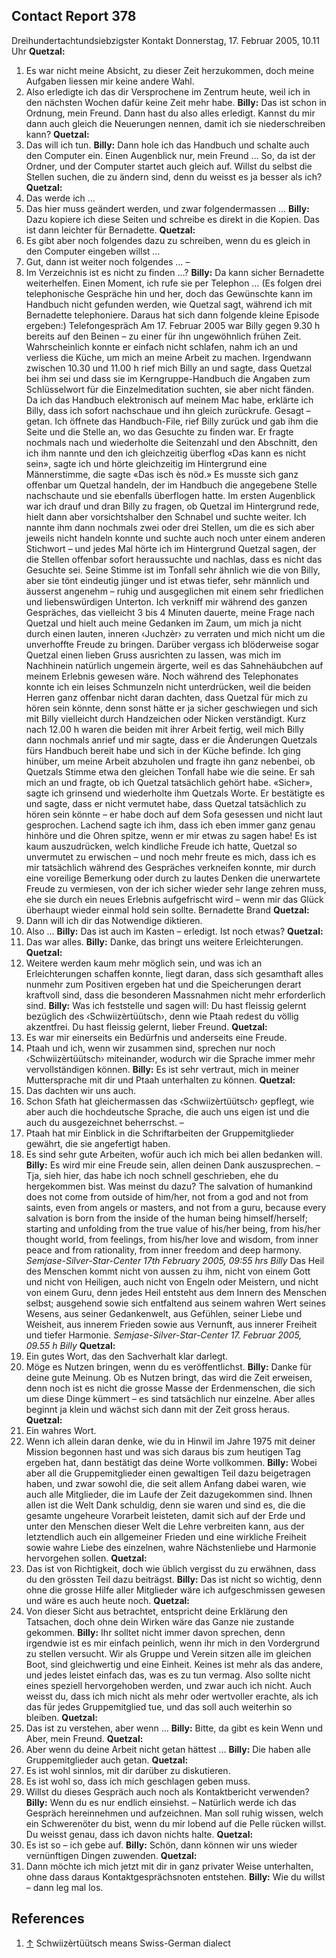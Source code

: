 ## Contact Report 378
Dreihundertachtundsiebzigster Kontakt
Donnerstag, 17. Februar 2005, 10.11 Uhr
**Quetzal:**
1. Es war nicht meine Absicht, zu dieser Zeit herzukommen, doch meine Aufgaben liessen mir keine andere Wahl.
2. Also erledigte ich das dir Versprochene im Zentrum heute, weil ich in den nächsten Wochen dafür keine Zeit mehr habe.
**Billy:**
Das ist schon in Ordnung, mein Freund. Dann hast du also alles erledigt. Kannst du mir dann auch gleich die Neuerungen nennen, damit ich sie niederschreiben kann?
**Quetzal:**
3. Das will ich tun.
**Billy:**
Dann hole ich das Handbuch und schalte auch den Computer ein. Einen Augenblick nur, mein Freund … So, da ist der Ordner, und der Computer startet auch gleich auf. Willst du selbst die Stellen suchen, die zu ändern sind, denn du weisst es ja besser als ich?
**Quetzal:**
4. Das werde ich …
5. Das hier muss geändert werden, und zwar folgendermassen …
**Billy:**
Dazu kopiere ich diese Seiten und schreibe es direkt in die Kopien. Das ist dann leichter für Bernadette.
**Quetzal:**
6. Es gibt aber noch folgendes dazu zu schreiben, wenn du es gleich in den Computer eingeben willst …
7. Gut, dann ist weiter noch folgendes … –
8. Im Verzeichnis ist es nicht zu finden …?
**Billy:**
Da kann sicher Bernadette weiterhelfen. Einen Moment, ich rufe sie per Telephon …
(Es folgen drei telephonische Gespräche hin und her, doch das Gewünschte kann im Handbuch nicht gefunden werden, wie Quetzal sagt, während ich mit Bernadette telephoniere. Daraus hat sich dann folgende kleine Episode ergeben:)
Telefongespräch
Am 17. Februar 2005 war Billy gegen 9.30 h bereits auf den Beinen – zu einer für ihn ungewöhnlich frühen Zeit. Wahrscheinlich konnte er einfach nicht schlafen, nahm ich an und verliess die Küche, um mich an meine Arbeit zu machen.
Irgendwann zwischen 10.30 und 11.00 h rief mich Billy an und sagte, dass Quetzal bei ihm sei und dass sie im Kerngruppe-Handbuch die Angaben zum Schlüsselwort für die Einzelmeditation suchten, sie aber nicht fänden. Da ich das Handbuch elektronisch auf meinem Mac habe, erklärte ich Billy, dass ich sofort nachschaue und ihn gleich zurückrufe. Gesagt – getan. Ich öffnete das Handbuch-File, rief Billy zurück und gab ihm die Seite und die Stelle an, wo das Gesuchte zu finden war. Er fragte nochmals nach und wiederholte die Seitenzahl und den Abschnitt, den ich ihm nannte und den ich gleichzeitig überflog «Das kann es nicht sein», sagte ich und hörte gleichzeitig im Hintergrund eine Männerstimme, die sagte «Das isch ès nöd.» Es musste sich ganz offenbar um Quetzal handeln, der im Handbuch die angegebene Stelle nachschaute und sie ebenfalls überflogen hatte. Im ersten Augenblick war ich drauf und dran Billy zu fragen, ob Quetzal im Hintergrund rede, hielt dann aber vorsichtshalber den Schnabel und suchte weiter. Ich nannte ihm dann nochmals zwei oder drei Stellen, um die es sich aber jeweils nicht handeln konnte und suchte auch noch unter einem anderen Stichwort – und jedes Mal hörte ich im Hintergrund Quetzal sagen, der die Stellen offenbar sofort heraussuchte und nachlas, dass es nicht das Gesuchte sei. Seine Stimme ist im Tonfall sehr ähnlich wie die von Billy, aber sie tönt eindeutig jünger und ist etwas tiefer, sehr männlich und äusserst angenehm – ruhig und ausgeglichen mit einem sehr friedlichen und liebenswürdigen Unterton. Ich verkniff mir während des ganzen Gespräches, das vielleicht 3 bis 4 Minuten dauerte, meine Frage nach Quetzal und hielt auch meine Gedanken im Zaum, um mich ja nicht durch einen lauten, inneren ‹Juchzèr› zu verraten und mich nicht um die unverhoffte Freude zu bringen. Darüber vergass ich blöderweise sogar Quetzal einen lieben Gruss ausrichten zu lassen, was mich im Nachhinein natürlich ungemein ärgerte, weil es das Sahnehäubchen auf meinem Erlebnis gewesen wäre. Noch während des Telephonates konnte ich ein leises Schmunzeln nicht unterdrücken, weil die beiden Herren ganz offenbar nicht daran dachten, dass Quetzal für mich zu hören sein könnte, denn sonst hätte er ja sicher geschwiegen und sich mit Billy vielleicht durch Handzeichen oder Nicken verständigt.
Kurz nach 12.00 h waren die beiden mit ihrer Arbeit fertig, weil mich Billy dann nochmals anrief und mir sagte, dass er die Änderungen Quetzals fürs Handbuch bereit habe und sich in der Küche befinde. Ich ging hinüber, um meine Arbeit abzuholen und fragte ihn ganz nebenbei, ob Quetzals Stimme etwa den gleichen Tonfall habe wie die seine. Er sah mich an und fragte, ob ich Quetzal tatsächlich gehört habe. «Sicher», sagte ich grinsend und wiederholte ihm Quetzals Worte. Er bestätigte es und sagte, dass er nicht vermutet habe, dass Quetzal tatsächlich zu hören sein könnte – er habe doch auf dem Sofa gesessen und nicht laut gesprochen. Lachend sagte ich ihm, dass ich eben immer ganz genau hinhöre und die Ohren spitze, wenn er mir etwas zu sagen habe!
Es ist kaum auszudrücken, welch kindliche Freude ich hatte, Quetzal so unvermutet zu erwischen – und noch mehr freute es mich, dass ich es mir tatsächlich während des Gespräches verkneifen konnte, mir durch eine voreilige Bemerkung oder durch zu lautes Denken die unerwartete Freude zu vermiesen, von der ich sicher wieder sehr lange zehren muss, ehe sie durch ein neues Erlebnis aufgefrischt wird – wenn mir das Glück überhaupt wieder einmal hold sein sollte.
Bernadette Brand
**Quetzal:**
9. Dann will ich dir das Notwendige diktieren.
10. Also …
**Billy:**
Das ist auch im Kasten – erledigt. Ist noch etwas?
**Quetzal:**
11. Das war alles.
**Billy:**
Danke, das bringt uns weitere Erleichterungen.
**Quetzal:**
12. Weitere werden kaum mehr möglich sein, und was ich an Erleichterungen schaffen konnte, liegt daran, dass sich gesamthaft alles nunmehr zum Positiven ergeben hat und die Speicherungen derart kraftvoll sind, dass die besonderen Massnahmen nicht mehr erforderlich sind.
**Billy:**
Was ich feststelle und sagen will: Du hast fleissig gelernt bezüglich des ‹Schwiizèrtüütsch›, denn wie Ptaah redest du völlig akzentfrei. Du hast fleissig gelernt, lieber Freund.
**Quetzal:**
13. Es war mir einerseits ein Bedürfnis und anderseits eine Freude.
14. Ptaah und ich, wenn wir zusammen sind, sprechen nur noch ‹Schwiizèrtüütsch› miteinander, wodurch wir die Sprache immer mehr vervollständigen können.
**Billy:**
Es ist sehr vertraut, mich in meiner Muttersprache mit dir und Ptaah unterhalten zu können.
**Quetzal:**
15. Das dachten wir uns auch.
16. Schon Sfath hat gleichermassen das ‹Schwiizèrtüütsch› gepflegt, wie aber auch die hochdeutsche Sprache, die auch uns eigen ist und die auch du ausgezeichnet beherrschst. –
17. Ptaah hat mir Einblick in die Schriftarbeiten der Gruppemitglieder gewährt, die sie angefertigt haben.
18. Es sind sehr gute Arbeiten, wofür auch ich mich bei allen bedanken will.
**Billy:**
Es wird mir eine Freude sein, allen deinen Dank auszusprechen. – Tja, sieh hier, das habe ich noch schnell geschrieben, ehe du hergekommen bist. Was meinst du dazu?
The salvation of humankind does not come from outside of him/her, not from a god and not from saints, even from angels or masters, and not from a guru, because every salvation is born from the inside of the human being himself/herself; starting and unfolding from the true value of his/her being, from his/her thought world, from feelings, from his/her love and wisdom, from inner peace and from rationality, from inner freedom and deep harmony.
_Semjase-Silver-Star-Center_
_17th February 2005, 09:55 hrs_
_Billy_
Das Heil des Menschen kommt nicht von aussen zu ihm, nicht von einem Gott und nicht von Heiligen, auch nicht von Engeln oder Meistern, und nicht von einem Guru, denn jedes Heil entsteht aus dem Innern des Menschen selbst; ausgehend sowie sich entfaltend aus seinem wahren Wert seines Wesens, aus seiner Gedankenwelt, aus Gefühlen, seiner Liebe und Weisheit, aus innerem Frieden sowie aus Vernunft, aus innerer Freiheit und tiefer Harmonie.
_Semjase-Silver-Star-Center_
_17. Februar 2005, 09.55 h_
_Billy_
**Quetzal:**
19. Ein gutes Wort, das den Sachverhalt klar darlegt.
20. Möge es Nutzen bringen, wenn du es veröffentlichst.
**Billy:**
Danke für deine gute Meinung. Ob es Nutzen bringt, das wird die Zeit erweisen, denn noch ist es nicht die grosse Masse der Erdenmenschen, die sich um diese Dinge kümmert – es sind tatsächlich nur einzelne. Aber alles beginnt ja klein und wächst sich dann mit der Zeit gross heraus.
**Quetzal:**
21. Ein wahres Wort.
22. Wenn ich allein daran denke, wie du in Hinwil im Jahre 1975 mit deiner Mission begonnen hast und was sich daraus bis zum heutigen Tag ergeben hat, dann bestätigt das deine Worte vollkommen.
**Billy:**
Wobei aber all die Gruppemitglieder einen gewaltigen Teil dazu beigetragen haben, und zwar sowohl die, die seit allem Anfang dabei waren, wie auch alle Mitglieder, die im Laufe der Zeit dazugekommen sind. Ihnen allen ist die Welt Dank schuldig, denn sie waren und sind es, die die gesamte ungeheure Vorarbeit leisteten, damit sich auf der Erde und unter den Menschen dieser Welt die Lehre verbreiten kann, aus der letztendlich auch ein allgemeiner Frieden und eine wirkliche Freiheit sowie wahre Liebe des einzelnen, wahre Nächstenliebe und Harmonie hervorgehen sollen.
**Quetzal:**
23. Das ist von Richtigkeit, doch wie üblich vergisst du zu erwähnen, dass du den grössten Teil dazu beiträgst.
**Billy:**
Das ist nicht so wichtig, denn ohne die grosse Hilfe aller Mitglieder wäre ich aufgeschmissen gewesen und wäre es auch heute noch.
**Quetzal:**
24. Von dieser Sicht aus betrachtet, entspricht deine Erklärung den Tatsachen, doch ohne dein Wirken wäre das Ganze nie zustande gekommen.
**Billy:**
Ihr solltet nicht immer davon sprechen, denn irgendwie ist es mir einfach peinlich, wenn ihr mich in den Vordergrund zu stellen versucht. Wir als Gruppe und Verein sitzen alle im gleichen Boot, sind gleichwertig und eine Einheit. Keines ist mehr als das andere, und jedes leistet einfach das, was es zu tun vermag. Also sollte nicht eines speziell hervorgehoben werden, und zwar auch ich nicht. Auch weisst du, dass ich mich nicht als mehr oder wertvoller erachte, als ich das für jedes Gruppemitglied tue, und das soll auch weiterhin so bleiben.
**Quetzal:**
25. Das ist zu verstehen, aber wenn …
**Billy:**
Bitte, da gibt es kein Wenn und Aber, mein Freund.
**Quetzal:**
26. Aber wenn du deine Arbeit nicht getan hättest …
**Billy:**
Die haben alle Gruppemitglieder auch getan.
**Quetzal:**
27. Es ist wohl sinnlos, mit dir darüber zu diskutieren.
28. Es ist wohl so, dass ich mich geschlagen geben muss.
29. Willst du dieses Gespräch auch noch als Kontaktbericht verwenden?
**Billy:**
Wenn du es nur endlich einsiehst. – Natürlich werde ich das Gespräch hereinnehmen und aufzeichnen. Man soll ruhig wissen, welch ein Schwerenöter du bist, wenn du mir lobend auf die Pelle rücken willst. Du weisst genau, dass ich davon nichts halte.
**Quetzal:**
30. Es ist so – ich gebe auf.
**Billy:**
Schön, dann können wir uns wieder vernünftigen Dingen zuwenden.
**Quetzal:**
31. Dann möchte ich mich jetzt mit dir in ganz privater Weise unterhalten, ohne dass daraus Kontaktgesprächsnoten entstehen.
**Billy:**
Wie du willst – dann leg mal los.
## References
1. [↑](https://www.futureofmankind.co.uk/Billy_Meier/<#cite_ref-1>) Schwiizèrtüütsch means Swiss-German dialect

